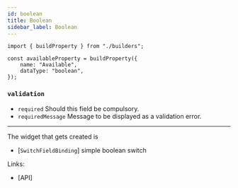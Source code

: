 ```yaml
---
id: boolean
title: Boolean
sidebar_label: Boolean
---
```


```tsx
import { buildProperty } from "./builders";

const availableProperty = buildProperty({
    name: "Available",
    dataType: "boolean",
});
```

### `validation`

- `required` Should this field be compulsory.
- `requiredMessage` Message to be displayed as a validation error.

---

The widget that gets created is

- [`SwitchFieldBinding`] simple boolean switch

Links:

- [API]
